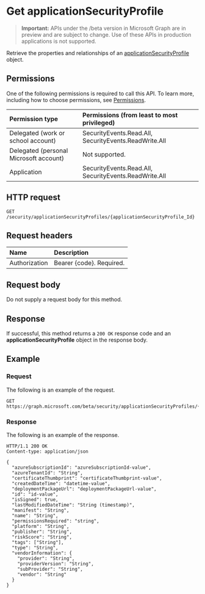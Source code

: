 # Get applicationSecurityProfile

 > **Important:** APIs under the /beta version in Microsoft Graph are in preview and are subject to change. Use of these APIs in production applications is not supported.

Retrieve the properties and relationships of an [applicationSecurityProfile](../resources/applicationsecurityprofile.md) object.

## Permissions

One of the following permissions is required to call this API. To learn more, including how to choose permissions, see [Permissions](../../../concepts/permissions_reference.md).

|Permission type      | Permissions (from least to most privileged)              |
|:--------------------|:---------------------------------------------------------|
|Delegated (work or school account) |  SecurityEvents.Read.All, SecurityEvents.ReadWrite.All  |
|Delegated (personal Microsoft account) |  Not supported.  |
|Application | SecurityEvents.Read.All, SecurityEvents.ReadWrite.All |

## HTTP request

<!-- { "blockType": "ignored" } -->

```http
GET /security/applicationSecurityProfiles/{applicationSecurityProfile_Id}
```

## Request headers

| Name      |Description|
|:----------|:----------|
| Authorization  | Bearer {code}. Required.|

## Request body

Do not supply a request body for this method.

## Response

If successful, this method returns a `200 OK` response code and an **applicationSecurityProfile** object in the response body.

## Example

### Request

The following is an example of the request.
<!-- {
  "blockType": "request",
  "name": "get_applicationsecurityprofile"
}-->

```http
GET https://graph.microsoft.com/beta/security/applicationSecurityProfiles/{applicationSecurityProfile_Id}
```

### Response

The following is an example of the response.

<!-- {
  "blockType": "response",
  "truncated": false,
  "@odata.type": "microsoft.graph.applicationSecurityProfile"
} -->

```http
HTTP/1.1 200 OK
Content-type: application/json

{
  "azureSubscriptionId": "azureSubscriptionId-value",
  "azureTenantId": "String",
  "certificateThumbprint": "certificateThumbprint-value",
  "createdDateTime": "datetime-value",
  "deploymentPackageUrl": "deploymentPackageUrl-value",
  "id": "id-value",
  "isSigned": true,
  "lastModifiedDateTime": "String (timestamp)",
  "manifest": "String",
  "name": "String",
  "permissionsRequired": "string",
  "platform": "String",
  "publisher": "String",
  "riskScore": "String",
  "tags": ["String"],
  "type": "String",
  "vendorInformation": {
    "provider": "String",
    "providerVersion": "String",
    "subProvider": "String",
    "vendor": "String"
  }
}
```

<!-- uuid: 8fcb5dbc-d5aa-4681-8e31-b001d5168d79
2015-10-25 14:57:30 UTC -->
<!-- {
  "type": "#page.annotation",
  "description": "Get applicationSecurityProfile",
  "keywords": "",
  "section": "documentation",
  "tocPath": ""
}-->
